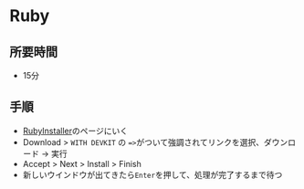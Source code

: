 # Ruby

## 所要時間

- 15分

## 手順

- [RubyInstaller](https://rubyinstaller.org/)のページにいく
- Download > `WITH DEVKIT` の `=>`がついて強調されてリンクを選択、ダウンロード → 実行
- Accept > Next > Install > Finish
- 新しいウインドウが出てきたら`Enter`を押して、処理が完了するまで待つ
